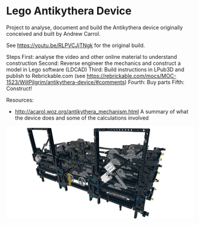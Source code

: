 # Lego Antikythera Device

Project to analyse, document and build the Antikythera device originally conceived and built by Andrew Carrol.

See https://youtu.be/RLPVCJjTNgk for the original build.

Steps
First: analyse the video and other online material to understand construction
Second: Reverse engineer the mechanics and construct a model in Lego software (LDCAD) 
Third: Build instructions in LPub3D and publish to Rebrickable.com (see https://rebrickable.com/mocs/MOC-1523/WillPilgrim/antikythera-device/#comments)
Fourth: Buy parts
Fifth: Construct!

Resources:
* http://acarol.woz.org/antikythera_mechanism.html A summary of what the device does and some of the calculations involved

![Alt text](Antikythera%20v3.002.png?raw=true "Version 3 without dials")

